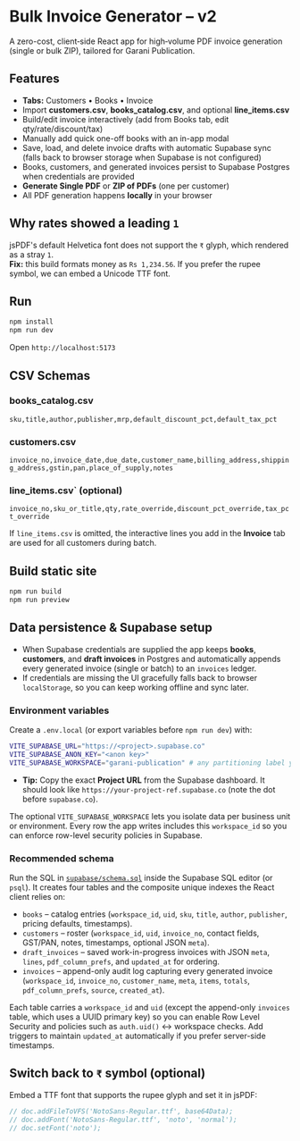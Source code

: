 # Bulk Invoice Generator – v2

A zero-cost, client‑side React app for high‑volume PDF invoice generation (single or bulk ZIP), tailored for Garani Publication.

## Features
- **Tabs:** Customers • Books • Invoice
- Import **customers.csv**, **books_catalog.csv**, and optional **line_items.csv**
- Build/edit invoice interactively (add from Books tab, edit qty/rate/discount/tax)
- Manually add quick one-off books with an in-app modal
- Save, load, and delete invoice drafts with automatic Supabase sync (falls back to browser storage when Supabase is not configured)
- Books, customers, and generated invoices persist to Supabase Postgres when credentials are provided
- **Generate Single PDF** or **ZIP of PDFs** (one per customer)
- All PDF generation happens **locally** in your browser

## Why rates showed a leading `1`
jsPDF's default Helvetica font does not support the `₹` glyph, which rendered as a stray `1`.  
**Fix:** this build formats money as `Rs 1,234.56`. If you prefer the rupee symbol, we can embed a Unicode TTF font.

## Run
```bash
npm install
npm run dev
```
Open `http://localhost:5173`

## CSV Schemas
### books_catalog.csv
`sku,title,author,publisher,mrp,default_discount_pct,default_tax_pct`

### customers.csv
`invoice_no,invoice_date,due_date,customer_name,billing_address,shipping_address,gstin,pan,place_of_supply,notes`

### line_items.csv` (optional)
`invoice_no,sku_or_title,qty,rate_override,discount_pct_override,tax_pct_override`

If `line_items.csv` is omitted, the interactive lines you add in the **Invoice** tab are used for all customers during batch.

## Build static site
```bash
npm run build
npm run preview
```

## Data persistence & Supabase setup
- When Supabase credentials are supplied the app keeps **books**, **customers**, and **draft invoices** in Postgres and automatically appends every generated invoice (single or batch) to an `invoices` ledger.
- If credentials are missing the UI gracefully falls back to browser `localStorage`, so you can keep working offline and sync later.

### Environment variables
Create a `.env.local` (or export variables before `npm run dev`) with:

```bash
VITE_SUPABASE_URL="https://<project>.supabase.co"
VITE_SUPABASE_ANON_KEY="<anon key>"
VITE_SUPABASE_WORKSPACE="garani-publication" # any partitioning label you prefer
```

- **Tip:** Copy the exact **Project URL** from the Supabase dashboard. It should look like
  `https://your-project-ref.supabase.co` (note the dot before `supabase.co`).

The optional `VITE_SUPABASE_WORKSPACE` lets you isolate data per business unit or environment. Every row the app writes includes this `workspace_id` so you can enforce row-level security policies in Supabase.

### Recommended schema
Run the SQL in [`supabase/schema.sql`](supabase/schema.sql) inside the Supabase SQL editor (or `psql`). It creates four tables and the composite unique indexes the React client relies on:

- `books` – catalog entries (`workspace_id`, `uid`, `sku`, `title`, `author`, `publisher`, pricing defaults, timestamps).
- `customers` – roster (`workspace_id`, `uid`, `invoice_no`, contact fields, GST/PAN, notes, timestamps, optional JSON `meta`).
- `draft_invoices` – saved work-in-progress invoices with JSON `meta`, `lines`, `pdf_column_prefs`, and `updated_at` for ordering.
- `invoices` – append-only audit log capturing every generated invoice (`workspace_id`, `invoice_no`, `customer_name`, `meta`, `items`, `totals`, `pdf_column_prefs`, `source`, `created_at`).

Each table carries a `workspace_id` and `uid` (except the append-only `invoices` table, which uses a UUID primary key) so you can enable Row Level Security and policies such as `auth.uid()` ↔ workspace checks. Add triggers to maintain `updated_at` automatically if you prefer server-side timestamps.

## Switch back to `₹` symbol (optional)
Embed a TTF font that supports the rupee glyph and set it in jsPDF:
```js
// doc.addFileToVFS('NotoSans-Regular.ttf', base64Data);
// doc.addFont('NotoSans-Regular.ttf', 'noto', 'normal');
// doc.setFont('noto');
```
